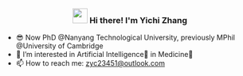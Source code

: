<!-- Heading -->
<h3 align="center"><img src = "https://raw.githubusercontent.com/MartinHeinz/MartinHeinz/master/wave.gif" width = 30px> Hi there! I'm Yichi Zhang</h3>

- 😎 Now PhD @Nanyang Technological University, previously MPhil @University of Cambridge
- 👀 I’m interested in Artificial Intelligence🤖 in Medicine🧬
- 📫 How to reach me: zyc23451@outlook.com
<!--
[![Yichi's GitHub stats](https://github-readme-stats.vercel.app/api?username=Yichizz)](https://github.com/anuraghazra/github-readme-stats)
[![Top Langs](https://github-readme-stats.vercel.app/api/top-langs/?username=YichiZZ)](https://github.com/anuraghazra/github-readme-stats)


Here are some ideas to get you started:

- 🔭 I’m currently working on ...
- 🌱 I’m currently learning ...
- 👯 I’m looking to collaborate on ...
- 🤔 I’m looking for help with ...
- 💬 Ask me about ...
- 📫 How to reach me: ...
- 😄 Pronouns: ...
- ⚡ Fun fact: ...
-->

